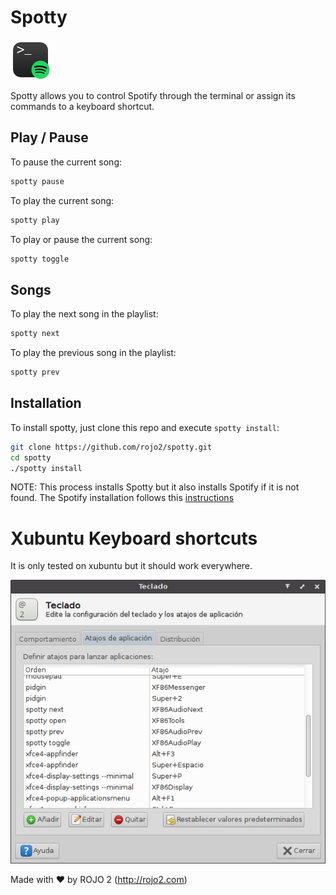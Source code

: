 # Spotty

![](extra/logo-small.png)

Spotty allows you to control Spotify through the terminal or assign its commands
to a keyboard shortcut.

## Play / Pause

To pause the current song:

```sh
spotty pause
```

To play the current song:

```sh
spotty play
```

To play or pause the current song:

```sh
spotty toggle
```

## Songs

To play the next song in the playlist:

```sh
spotty next
```

To play the previous song in the playlist:

```sh
spotty prev
```

## Installation

To install spotty, just clone this repo and execute `spotty install`:

```sh
git clone https://github.com/rojo2/spotty.git
cd spotty
./spotty install
```

NOTE: This process installs Spotty but it also installs Spotify if it is not
found. The Spotify installation follows this [instructions](https://www.spotify.com/es/download/linux/)

# Xubuntu Keyboard shortcuts

It is only tested on xubuntu but it should work everywhere.

![](extra/xfce-keyboard-shortcuts.png)

Made with ❤ by ROJO 2 (http://rojo2.com)
